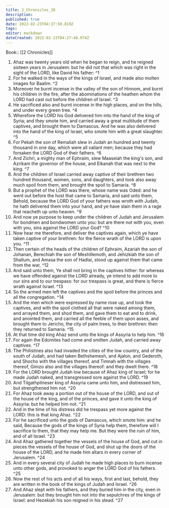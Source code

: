 ```yaml
---
title: 2_Chronicles_28
description: 
published: true
date: 2022-02-23T04:27:50.819Z
tags: 
editor: markdown
dateCreated: 2022-02-23T04:27:48.974Z
---
```


 Book:: [[2 Chronicles]]
 1. Ahaz was twenty years old when he began to reign, and he reigned sixteen years in Jerusalem: but he did not that which was right in the sight of the LORD, like David his father: ^1
 2. For he walked in the ways of the kings of Israel, and made also molten images for Baalim. ^2
 3. Moreover he burnt incense in the valley of the son of Hinnom, and burnt his children in the fire, after the abominations of the heathen whom the LORD had cast out before the children of Israel. ^3
 4. He sacrificed also and burnt incense in the high places, and on the hills, and under every green tree. ^4
 5. Wherefore the LORD his God delivered him into the hand of the king of Syria; and they smote him, and carried away a great multitude of them captives, and brought them to Damascus. And he was also delivered into the hand of the king of Israel, who smote him with a great slaughter. ^5
 6. For Pekah the son of Remaliah slew in Judah an hundred and twenty thousand in one day, which were all valiant men; because they had forsaken the LORD God of their fathers. ^6
 7. And Zichri, a mighty man of Ephraim, slew Maaseiah the king's son, and Azrikam the governor of the house, and Elkanah that was next to the king. ^7
 8. And the children of Israel carried away captive of their brethren two hundred thousand, women, sons, and daughters, and took also away much spoil from them, and brought the spoil to Samaria. ^8
 9. But a prophet of the LORD was there, whose name was Oded: and he went out before the host that came to Samaria, and said unto them, Behold, because the LORD God of your fathers was wroth with Judah, he hath delivered them into your hand, and ye have slain them in a rage that reacheth up unto heaven. ^9
 10. And now ye purpose to keep under the children of Judah and Jerusalem for bondmen and bondwomen unto you: but are there not with you, even with you, sins against the LORD your God? ^10
 11. Now hear me therefore, and deliver the captives again, which ye have taken captive of your brethren: for the fierce wrath of the LORD is upon you. ^11
 12. Then certain of the heads of the children of Ephraim, Azariah the son of Johanan, Berechiah the son of Meshillemoth, and Jehizkiah the son of Shallum, and Amasa the son of Hadlai, stood up against them that came from the war, ^12
 13. And said unto them, Ye shall not bring in the captives hither: for whereas we have offended against the LORD already, ye intend to add more to our sins and to our trespass: for our trespass is great, and there is fierce wrath against Israel. ^13
 14. So the armed men left the captives and the spoil before the princes and all the congregation. ^14
 15. And the men which were expressed by name rose up, and took the captives, and with the spoil clothed all that were naked among them, and arrayed them, and shod them, and gave them to eat and to drink, and anointed them, and carried all the feeble of them upon asses, and brought them to Jericho, the city of palm trees, to their brethren: then they returned to Samaria. ^15
 16. At that time did king Ahaz send unto the kings of Assyria to help him. ^16
 17. For again the Edomites had come and smitten Judah, and carried away captives. ^17
 18. The Philistines also had invaded the cities of the low country, and of the south of Judah, and had taken Bethshemesh, and Ajalon, and Gederoth, and Shocho with the villages thereof, and Timnah with the villages thereof, Gimzo also and the villages thereof: and they dwelt there. ^18
 19. For the LORD brought Judah low because of Ahaz king of Israel; for he made Judah naked, and transgressed sore against the LORD. ^19
 20. And Tilgathpilneser king of Assyria came unto him, and distressed him, but strengthened him not. ^20
 21. For Ahaz took away a portion out of the house of the LORD, and out of the house of the king, and of the princes, and gave it unto the king of Assyria: but he helped him not. ^21
 22. And in the time of his distress did he trespass yet more against the LORD: this is that king Ahaz. ^22
 23. For he sacrificed unto the gods of Damascus, which smote him: and he said, Because the gods of the kings of Syria help them, therefore will I sacrifice to them, that they may help me. But they were the ruin of him, and of all Israel. ^23
 24. And Ahaz gathered together the vessels of the house of God, and cut in pieces the vessels of the house of God, and shut up the doors of the house of the LORD, and he made him altars in every corner of Jerusalem. ^24
 25. And in every several city of Judah he made high places to burn incense unto other gods, and provoked to anger the LORD God of his fathers. ^25
 26. Now the rest of his acts and of all his ways, first and last, behold, they are written in the book of the kings of Judah and Israel. ^26
 27. And Ahaz slept with his fathers, and they buried him in the city, even in Jerusalem: but they brought him not into the sepulchres of the kings of Israel: and Hezekiah his son reigned in his stead. ^27
